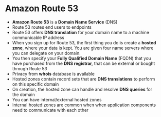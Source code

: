 # Amazon Route 53

* **Amazon Route 53** is a **Domain Name Service** (DNS)
* Route 53 routes end users to endpoints
* Route 53 offers **DNS translation** for your domain name to a machine communicable IP address
* When you sign up for Route 53, the first thing you do is create a **hosted zone**, where your data is kept. You are given four name servers where you can delegate on your domain.
* You then specify your **Fully Qualified Domain Name** (FQDN) that you have purchased from the **DNS registrar,** that can be external or bought through Route 53
* Privacy from **whois** database is available
* Hosted zones contain record sets that are **DNS translations** to perform on this specific domain
* On creation, the hosted zone can handle and resolve **DNS queries** for the domain
* You can have internal/external hosted zones
* Internal hosted zones are common when when application components need to communicate with each other
